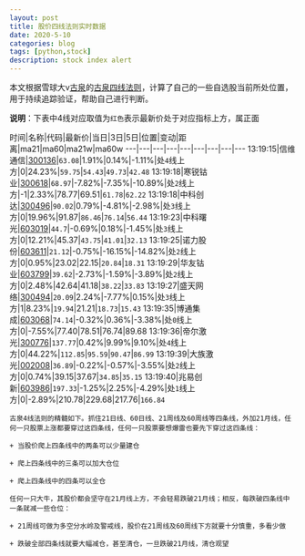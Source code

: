 ```yaml
---
layout: post
title: 股价四线法则实时数据
date: 2020-5-10
categories: blog
tags: [python,stock]
description: stock index alert
---
```



本文根据雪球大v[古泉](https://xueqiu.com/u/7148646888)的[古泉四线法则](https://xueqiu.com/7148646888/130498192)，计算了自己的一些自选股当前所处位置，用于持续追踪验证，帮助自己进行判断。

**说明**：下表中4线对应取值为`红色`表示最新价处于对应指标上方，属正面

时间|名称|代码|最新价|当日|3日|5日|位置|变动|距离|ma21|ma60|ma21w|ma60w
---|---|---|---|---|---|---|---|---
13:19:15|信维通信|[300136](https://xueqiu.com/S/SZ300136)|`63.08`|1.91%|0.14%|-1.11%|处`4`线上方|0|24.23%|`59.75`|`54.43`|`49.73`|`42.48`
13:19:18|寒锐钴业|[300618](https://xueqiu.com/S/SZ300618)|`68.97`|-7.82%|-7.35%|-10.89%|处`2`线上方|-1|2.33%|78.77|69.51|`61.78`|`62.22`
13:19:18|中科创达|[300496](https://xueqiu.com/S/SZ300496)|`90.02`|0.79%|-4.81%|-2.98%|处`3`线上方|0|19.96%|91.87|`86.46`|`76.14`|`56.44`
13:19:23|中科曙光|[603019](https://xueqiu.com/S/SH603019)|`44.7`|-0.69%|0.18%|-1.45%|处`3`线上方|0|12.21%|45.37|`43.75`|`41.01`|`32.13`
13:19:25|诺力股份|[603611](https://xueqiu.com/S/SH603611)|`21.12`|-0.75%|-16.15%|-14.82%|处`2`线上方|0|0.95%|23.02|22.15|`20.84`|`18.31`
13:19:29|华友钴业|[603799](https://xueqiu.com/S/SH603799)|`39.62`|-2.73%|-1.59%|-3.89%|处`2`线上方|0|2.48%|42.64|41.18|`38.22`|`33.83`
13:19:27|盛天网络|[300494](https://xueqiu.com/S/SZ300494)|`20.09`|2.24%|-7.77%|0.15%|处`3`线上方|1|8.23%|`19.94`|21.21|`18.73`|`15.43`
13:19:35|博通集成|[603068](https://xueqiu.com/S/SH603068)|`74.14`|-0.32%|0.36%|-3.38%|处`0`线上方|0|-7.55%|77.40|78.51|76.74|89.68
13:19:36|帝尔激光|[300776](https://xueqiu.com/S/SZ300776)|`137.77`|0.42%|9.99%|9.10%|处`4`线上方|0|44.22%|`112.85`|`95.59`|`90.47`|`86.99`
13:19:39|大族激光|[002008](https://xueqiu.com/S/SZ002008)|`36.89`|-0.22%|-0.57%|-3.55%|处`2`线上方|0|0.74%|39.15|37.67|`34.85`|`35.15`
13:19:40|兆易创新|[603986](https://xueqiu.com/S/SH603986)|`197.33`|-1.25%|2.25%|-4.29%|处`1`线上方|0|-2.89%|210.78|229.68|217.76|`166.84`

```
古泉4线法则的精髓如下。抓住21日线、60日线、21周线及60周线等四条线，外加21月线，任何一只股票上涨都要穿过这四条线，任何一只股票要想爆雷也要先下穿过这四条线：

+ 当股价爬上四条线中的两条可以少量建仓

+ 爬上四条线中的三条可以加大仓位

+ 爬上四条线中的四条可以全仓

任何一只大牛，其股价都会坚守在21月线上方，不会轻易跌破21月线；相反，每跌破四条线中一条就减一些仓位：

+ 21周线可做为多空分水岭及警戒线，股价在21周线及60周线下方就要十分慎重，多看少做

+ 跌破全部四条线就要大幅减仓，甚至清仓，一旦跌破21月线，清仓观望
```